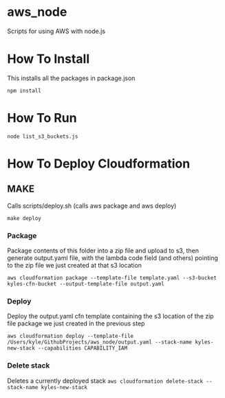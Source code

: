 # aws_node
Scripts for using AWS with node.js

# How To Install
This installs all the packages in package.json

`npm install`

# How To Run
`node list_s3_buckets.js`

# How To Deploy Cloudformation

## MAKE 

Calls scripts/deploy.sh (calls aws package and aws deploy)

`make deploy`


### Package 

Package contents of this folder into a zip file and upload to s3, then generate output.yaml file, with the lambda code 
field (and others) pointing to the zip file we just created at that s3 location

`aws cloudformation package --template-file template.yaml --s3-bucket kyles-cfn-bucket --output-template-file output.yaml`

### Deploy

Deploy the output.yaml cfn template containing the s3 location of the zip file package we just created in the previous step

`aws cloudformation deploy --template-file /Users/kyle/GithubProjects/aws_node/output.yaml --stack-name kyles-new-stack --capabilities CAPABILITY_IAM`

### Delete stack
Deletes a currently deployed stack
`aws cloudformation delete-stack --stack-name kyles-new-stack`